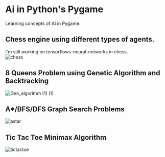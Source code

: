 # Ai in Python's Pygame

Learning concepts of AI in Pygame.

## Chess engine using different types of agents.
I'm still working on tensorflows-neural-networks in chess. <br>
![chess](https://user-images.githubusercontent.com/73897941/175335271-b907cf17-6754-4690-8c93-c4c017c9456b.gif)

## 8 Queens Problem using Genetic Algorithm and Backtracking

![Gen_algorithm (1) (1)](https://user-images.githubusercontent.com/73897941/175332852-473c31ad-2cdc-475f-b7cc-b66d9b4518ee.gif)

## A*/BFS/DFS Graph Search Problems

![astar](https://user-images.githubusercontent.com/73897941/175330848-972b87f0-bf80-47b5-9f10-28197094e46e.gif)

## Tic Tac Toe Minimax Algorithm

![tictactoe](https://user-images.githubusercontent.com/73897941/175334306-55fe140f-5366-4695-86f2-d581b0df755d.gif)



